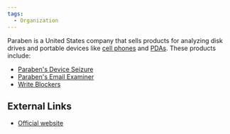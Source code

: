```yaml
---
tags:
  - Organization
---
```

Paraben is a United States company that sells products for analyzing disk
drives and portable devices like [cell phones](cell_phones.md) and
[PDAs](pdas.md). These products include:

* [Paraben's Device Seizure](paraben_device_seizure.md)
* [Paraben's Email Examiner](paraben's_email_examiner.md)
* [Write Blockers](write_blockers.md)

## External Links

* [Official website](http://www.paraben.com/)
